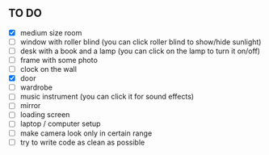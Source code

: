 ## TO DO

- [x] medium size room
- [ ] window with roller blind (you can click roller blind to show/hide sunlight)
- [ ] desk with a book and a lamp (you can click on the lamp to turn it on/off)
- [ ] frame with some photo
- [ ] clock on the wall
- [x] door
- [ ] wardrobe
- [ ] music instrument (you can click it for sound effects)
- [ ] mirror
- [ ] loading screen
- [ ] laptop / computer setup
- [ ] make camera look only in certain range
- [ ] try to write code as clean as possible
